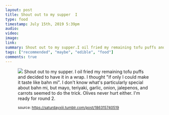 ```yaml
---
layout: post
title: Shout out to my supper  I
type: food
timestamp: July 15th, 2019 5:39pm
audio: 
video: 
image: 
link: 
summary: Shout out to my supper.I oil fried my remaining tofu puffs and decided to have it in a wrap.I thought "if only I could make it taste like...
tags: ["recommended", "maybe", "edible", "food"]
comments: true
---
```


<figure class="tmblr-full" data-orig-height="2459" data-orig-width="3689"><img src="https://64.media.tumblr.com/1f0118771809eab419e536f0f2fdc2d0/03b803714297789b-19/s640x960/d5b93d16ccaf8066572638c654dba94abc0b29e8.jpg" data-orig-height="2459" data-orig-width="3689"/>
Shout out to my supper.  I oil fried my remaining tofu puffs and decided to have it in a wrap.  I thought "if only I could make it taste like bahn mi".  I don't know what's particularly special about bahn mi, but mayo, teriyaki, garlic, onion, jalepenos, and carrots seemed to do the trick.  Olives never hurt either.  I'm ready for round 2.
  
<small>source: https://saturdayxiii.tumblr.com/post/186315740519</small>